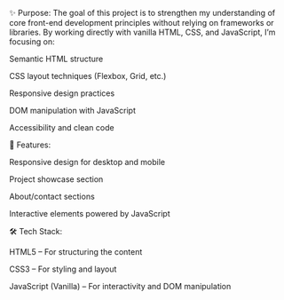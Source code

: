 ✨ Purpose: The goal of this project is to strengthen my understanding of core front-end development principles without relying on frameworks or libraries. By working directly with vanilla HTML, CSS, and JavaScript, I’m focusing on:

Semantic HTML structure

CSS layout techniques (Flexbox, Grid, etc.)

Responsive design practices

DOM manipulation with JavaScript

Accessibility and clean code

🚀 Features:

Responsive design for desktop and mobile

Project showcase section

About/contact sections

Interactive elements powered by JavaScript

🛠️ Tech Stack:

HTML5 – For structuring the content

CSS3 – For styling and layout

JavaScript (Vanilla) – For interactivity and DOM manipulation

